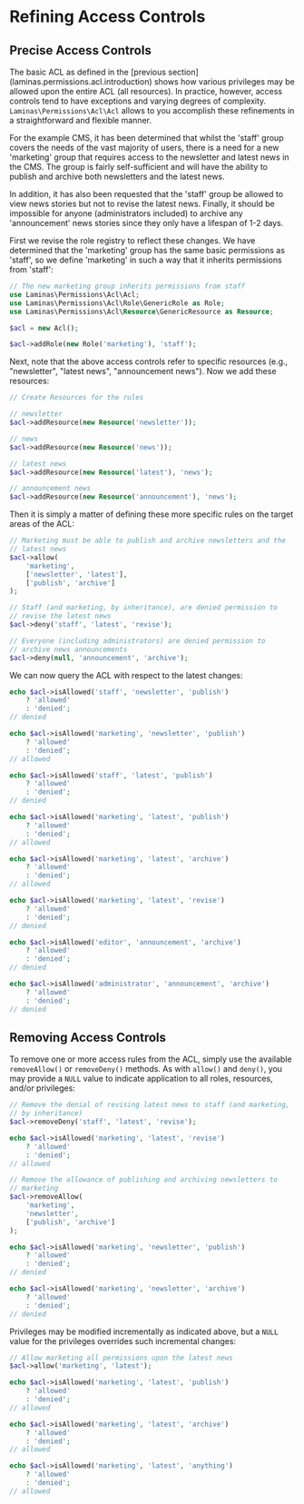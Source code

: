 # Refining Access Controls

## Precise Access Controls

The basic ACL as defined in the \[previous section\](laminas.permissions.acl.introduction) shows how
various privileges may be allowed upon the entire ACL (all resources). In practice, however,
access controls tend to have exceptions and varying degrees of complexity.
`Laminas\Permissions\Acl\Acl` allows to you accomplish these refinements in a straightforward and
flexible manner.

For the example CMS, it has been determined that whilst the 'staff' group covers the needs of the
vast majority of users, there is a need for a new 'marketing' group that requires access to the
newsletter and latest news in the CMS. The group is fairly self-sufficient and will have the
ability to publish and archive both newsletters and the latest news.

In addition, it has also been requested that the 'staff' group be allowed to view news stories but
not to revise the latest news. Finally, it should be impossible for anyone (administrators included)
to archive any 'announcement' news stories since they only have a lifespan of 1-2 days.

First we revise the role registry to reflect these changes. We have determined that the 'marketing'
group has the same basic permissions as 'staff', so we define 'marketing' in such a way that it
inherits permissions from 'staff':

```php
// The new marketing group inherits permissions from staff
use Laminas\Permissions\Acl\Acl;
use Laminas\Permissions\Acl\Role\GenericRole as Role;
use Laminas\Permissions\Acl\Resource\GenericResource as Resource;

$acl = new Acl();

$acl->addRole(new Role('marketing'), 'staff');
```

Next, note that the above access controls refer to specific resources (e.g., "newsletter", "latest
news", "announcement news"). Now we add these resources:

```php
// Create Resources for the rules

// newsletter
$acl->addResource(new Resource('newsletter'));

// news
$acl->addResource(new Resource('news'));

// latest news
$acl->addResource(new Resource('latest'), 'news');

// announcement news
$acl->addResource(new Resource('announcement'), 'news');
```

Then it is simply a matter of defining these more specific rules on the target areas of the ACL:

```php
// Marketing must be able to publish and archive newsletters and the
// latest news
$acl->allow(
    'marketing',
    ['newsletter', 'latest'],
    ['publish', 'archive']
);

// Staff (and marketing, by inheritance), are denied permission to
// revise the latest news
$acl->deny('staff', 'latest', 'revise');

// Everyone (including administrators) are denied permission to
// archive news announcements
$acl->deny(null, 'announcement', 'archive');
```

We can now query the ACL with respect to the latest changes:

```php
echo $acl->isAllowed('staff', 'newsletter', 'publish')
    ? 'allowed'
    : 'denied';
// denied

echo $acl->isAllowed('marketing', 'newsletter', 'publish')
    ? 'allowed'
    : 'denied';
// allowed

echo $acl->isAllowed('staff', 'latest', 'publish')
    ? 'allowed'
    : 'denied';
// denied

echo $acl->isAllowed('marketing', 'latest', 'publish')
    ? 'allowed'
    : 'denied';
// allowed

echo $acl->isAllowed('marketing', 'latest', 'archive')
    ? 'allowed'
    : 'denied';
// allowed

echo $acl->isAllowed('marketing', 'latest', 'revise')
    ? 'allowed'
    : 'denied';
// denied

echo $acl->isAllowed('editor', 'announcement', 'archive')
    ? 'allowed'
    : 'denied';
// denied

echo $acl->isAllowed('administrator', 'announcement', 'archive')
    ? 'allowed'
    : 'denied';
// denied
```

## Removing Access Controls

To remove one or more access rules from the ACL, simply use the available `removeAllow()` or
`removeDeny()` methods. As with `allow()` and `deny()`, you may provide a `NULL` value to indicate
application to all roles, resources, and/or privileges:

```php
// Remove the denial of revising latest news to staff (and marketing,
// by inheritance)
$acl->removeDeny('staff', 'latest', 'revise');

echo $acl->isAllowed('marketing', 'latest', 'revise')
    ? 'allowed'
    : 'denied';
// allowed

// Remove the allowance of publishing and archiving newsletters to
// marketing
$acl->removeAllow(
    'marketing',
    'newsletter',
    ['publish', 'archive']
);

echo $acl->isAllowed('marketing', 'newsletter', 'publish')
    ? 'allowed'
    : 'denied';
// denied

echo $acl->isAllowed('marketing', 'newsletter', 'archive')
    ? 'allowed'
    : 'denied';
// denied
```

Privileges may be modified incrementally as indicated above, but a `NULL` value for the privileges
overrides such incremental changes:

```php
// Allow marketing all permissions upon the latest news
$acl->allow('marketing', 'latest');

echo $acl->isAllowed('marketing', 'latest', 'publish')
    ? 'allowed'
    : 'denied';
// allowed

echo $acl->isAllowed('marketing', 'latest', 'archive')
    ? 'allowed'
    : 'denied';
// allowed

echo $acl->isAllowed('marketing', 'latest', 'anything')
    ? 'allowed'
    : 'denied';
// allowed
```
